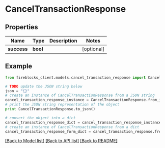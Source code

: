 # CancelTransactionResponse


## Properties

Name | Type | Description | Notes
------------ | ------------- | ------------- | -------------
**success** | **bool** |  | [optional] 

## Example

```python
from fireblocks_client.models.cancel_transaction_response import CancelTransactionResponse

# TODO update the JSON string below
json = "{}"
# create an instance of CancelTransactionResponse from a JSON string
cancel_transaction_response_instance = CancelTransactionResponse.from_json(json)
# print the JSON string representation of the object
print CancelTransactionResponse.to_json()

# convert the object into a dict
cancel_transaction_response_dict = cancel_transaction_response_instance.to_dict()
# create an instance of CancelTransactionResponse from a dict
cancel_transaction_response_form_dict = cancel_transaction_response.from_dict(cancel_transaction_response_dict)
```
[[Back to Model list]](../README.md#documentation-for-models) [[Back to API list]](../README.md#documentation-for-api-endpoints) [[Back to README]](../README.md)


